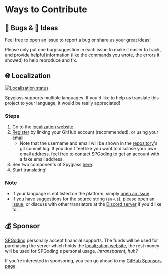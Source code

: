 # Ways to Contribute

## 🐛 Bugs & 🤔 Ideas

Feel free to [open an issue](https://github.com/SpyglassMC/Spyglass/issues/new) to report a bug or share us your great ideas!

Please only put one bug/suggestion in each issue to make it easier to track, and provide helpful information (like the commands you wrote, the errors it showed) to help reproduce and fix.

## 🌐 Localization

[![Localization status](https://weblate.spyglassmc.com/widgets/spyglass/-/multi-auto.svg)](https://weblate.spyglassmc.com/engage/spyglass/?utm_source=widget)

Spyglass supports multiple languages. If you'd like to help us translate this project to your language, it would be really appreciated!

### Steps

1. Go to the [localization website](https://weblate.spyglassmc.com).
2. [Register](https://weblate.spyglassmc.com/accounts/register) by linking your GitHub account (recommended), or using your email.
    - Note that the username and email will be shown in the [repository](https://github.com/SpyglassMC/Spyglass)'s git commit log. If you don't feel like you want to disclose your own email address, feel free to [contact SPGoding](https://github.com/SPGoding/datapack-language-server/wiki/Contact-SPGoding) to get an account with a fake email address.
3. See two components of Spyglass [here](https://weblate.spyglassmc.com/projects/spyglass).
4. Start translating!

### Note

- If your language is not listed on the platform, simply [open an issue](https://github.com/SpyglassMC/Spyglass/issues/new).
- If you have suggestions for the source string (`en-us`), please [open an issue](https://github.com/SPGoding/datapack-language-server/issues/new), or discuss with other translators at the [Discord server](https://discord.gg/EbdseuS) if you'd like to.

## 💰 Sponsor

[SPGoding](https://github.com/SPGoding) personally accept financial supports. The funds will be used for purchasing the server which holds the [localization website](https://weblate.spyglassmc.com), the rest money will be used for SPGoding's personal usage. _Intransparent, huh?_

If you're interested in sponsoring, you can go ahead to my [GitHub Sponsors page](https://github.com/sponsors/SPGoding).
